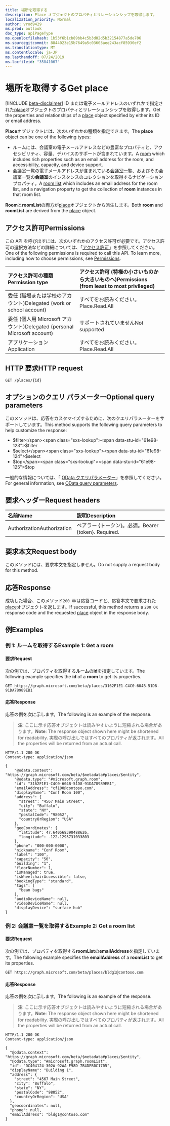 ```yaml
---
title: 場所を取得する
description: Place オブジェクトのプロパティとリレーションシップを取得します。
localization_priority: Normal
author: vrod9429
ms.prod: outlook
doc_type: apiPageType
ms.openlocfilehash: 1b53f6b1cb89bb4c5b3d02d5b32154877a5de706
ms.sourcegitcommit: 8844023e15b7649a5c03603aee243acf85930ef2
ms.translationtype: MT
ms.contentlocale: ja-JP
ms.lasthandoff: 07/24/2019
ms.locfileid: "35841067"
---
```

# <a name="get-place"></a><span data-ttu-id="61e98-103">場所を取得する</span><span class="sxs-lookup"><span data-stu-id="61e98-103">Get place</span></span>

[!INCLUDE [beta-disclaimer](../../includes/beta-disclaimer.md)]
<span data-ttu-id="61e98-104">ID または電子メールアドレスのいずれかで指定された[place](../resources/place.md)オブジェクトのプロパティとリレーションシップを取得します。</span><span class="sxs-lookup"><span data-stu-id="61e98-104">Get the properties and relationships of a [place](../resources/place.md) object specified by either its ID or email address.</span></span> 

<span data-ttu-id="61e98-105">**Place**オブジェクトには、次のいずれかの種類を指定できます。</span><span class="sxs-lookup"><span data-stu-id="61e98-105">The **place** object can be one of the following types:</span></span>

* <span data-ttu-id="61e98-106">ルーム[](../resources/room.md)には、会議室の電子メールアドレスなどの豊富なプロパティと、アクセシビリティ、容量、デバイスのサポートが含まれています。</span><span class="sxs-lookup"><span data-stu-id="61e98-106">A [room](../resources/room.md) which includes rich properties such as an email address for the room, and accessibility, capacity, and device support.</span></span>
* <span data-ttu-id="61e98-107">会議室一覧の電子メールアドレスが含まれている[会議室一覧](../resources/roomlist.md)、およびその会議室一覧の**会議室**のインスタンスのコレクションを取得するナビゲーションプロパティ。</span><span class="sxs-lookup"><span data-stu-id="61e98-107">A [room list](../resources/roomlist.md) which includes an email address for the room list, and a navigation property to get the collection of **room** instances in that room list.</span></span>

<span data-ttu-id="61e98-108">**Room**と**roomList**の両方が[place](../resources/place.md)オブジェクトから派生します。</span><span class="sxs-lookup"><span data-stu-id="61e98-108">Both **room** and **roomList** are derived from the [place](../resources/place.md) object.</span></span> 

## <a name="permissions"></a><span data-ttu-id="61e98-109">アクセス許可</span><span class="sxs-lookup"><span data-stu-id="61e98-109">Permissions</span></span>

<span data-ttu-id="61e98-p101">この API を呼び出すには、次のいずれかのアクセス許可が必要です。アクセス許可の選択方法などの詳細については、「[アクセス許可](/graph/permissions-reference)」を参照してください。</span><span class="sxs-lookup"><span data-stu-id="61e98-p101">One of the following permissions is required to call this API. To learn more, including how to choose permissions, see [Permissions](/graph/permissions-reference).</span></span>

| <span data-ttu-id="61e98-112">アクセス許可の種類</span><span class="sxs-lookup"><span data-stu-id="61e98-112">Permission type</span></span>                        | <span data-ttu-id="61e98-113">アクセス許可 (特権の小さいものから大きいものへ)</span><span class="sxs-lookup"><span data-stu-id="61e98-113">Permissions (from least to most privileged)</span></span> |
|:---------------------------------------|:--------------------------------------------|
| <span data-ttu-id="61e98-114">委任 (職場または学校のアカウント)</span><span class="sxs-lookup"><span data-stu-id="61e98-114">Delegated (work or school account)</span></span>     | <span data-ttu-id="61e98-115">すべてをお読みください。</span><span class="sxs-lookup"><span data-stu-id="61e98-115">Place.Read.All</span></span> |
| <span data-ttu-id="61e98-116">委任 (個人用 Microsoft アカウント)</span><span class="sxs-lookup"><span data-stu-id="61e98-116">Delegated (personal Microsoft account)</span></span> | <span data-ttu-id="61e98-117">サポートされていません</span><span class="sxs-lookup"><span data-stu-id="61e98-117">Not supported</span></span> |
| <span data-ttu-id="61e98-118">アプリケーション</span><span class="sxs-lookup"><span data-stu-id="61e98-118">Application</span></span>                            | <span data-ttu-id="61e98-119">すべてをお読みください。</span><span class="sxs-lookup"><span data-stu-id="61e98-119">Place.Read.All</span></span> |

## <a name="http-request"></a><span data-ttu-id="61e98-120">HTTP 要求</span><span class="sxs-lookup"><span data-stu-id="61e98-120">HTTP request</span></span>

<!-- { "blockType": "ignored" } -->

```http
GET /places/{id}
```

## <a name="optional-query-parameters"></a><span data-ttu-id="61e98-121">オプションのクエリ パラメーター</span><span class="sxs-lookup"><span data-stu-id="61e98-121">Optional query parameters</span></span>

<span data-ttu-id="61e98-122">このメソッドは、応答をカスタマイズするために、次のクエリパラメーターをサポートしています。</span><span class="sxs-lookup"><span data-stu-id="61e98-122">This method supports the following query parameters to help customize the response:</span></span>
* <span data-ttu-id="61e98-123">$filter</span><span class="sxs-lookup"><span data-stu-id="61e98-123">$filter</span></span>
* <span data-ttu-id="61e98-124">$select</span><span class="sxs-lookup"><span data-stu-id="61e98-124">$select</span></span>
* <span data-ttu-id="61e98-125">$top</span><span class="sxs-lookup"><span data-stu-id="61e98-125">$top</span></span>

<span data-ttu-id="61e98-126">一般的な情報については、「 [OData クエリパラメーター](/graph/query-parameters)」を参照してください。</span><span class="sxs-lookup"><span data-stu-id="61e98-126">For general information, see [OData query parameters](/graph/query-parameters).</span></span>

## <a name="request-headers"></a><span data-ttu-id="61e98-127">要求ヘッダー</span><span class="sxs-lookup"><span data-stu-id="61e98-127">Request headers</span></span>

| <span data-ttu-id="61e98-128">名前</span><span class="sxs-lookup"><span data-stu-id="61e98-128">Name</span></span>          | <span data-ttu-id="61e98-129">説明</span><span class="sxs-lookup"><span data-stu-id="61e98-129">Description</span></span>               |
|:--------------|:--------------------------|
| <span data-ttu-id="61e98-130">Authorization</span><span class="sxs-lookup"><span data-stu-id="61e98-130">Authorization</span></span> | <span data-ttu-id="61e98-p102">ベアラー {トークン}。必須。</span><span class="sxs-lookup"><span data-stu-id="61e98-p102">Bearer {token}. Required.</span></span> |

## <a name="request-body"></a><span data-ttu-id="61e98-133">要求本文</span><span class="sxs-lookup"><span data-stu-id="61e98-133">Request body</span></span>

<span data-ttu-id="61e98-134">このメソッドには、要求本文を指定しません。</span><span class="sxs-lookup"><span data-stu-id="61e98-134">Do not supply a request body for this method.</span></span>

## <a name="response"></a><span data-ttu-id="61e98-135">応答</span><span class="sxs-lookup"><span data-stu-id="61e98-135">Response</span></span>

<span data-ttu-id="61e98-136">成功した場合、このメソッド`200 OK`は応答コードと、応答本文で要求された[place](../resources/place.md)オブジェクトを返します。</span><span class="sxs-lookup"><span data-stu-id="61e98-136">If successful, this method returns a `200 OK` response code and the requested [place](../resources/place.md) object in the response body.</span></span>

## <a name="examples"></a><span data-ttu-id="61e98-137">例</span><span class="sxs-lookup"><span data-stu-id="61e98-137">Examples</span></span>

### <a name="example-1-get-a-room"></a><span data-ttu-id="61e98-138">例 1: ルームを取得する</span><span class="sxs-lookup"><span data-stu-id="61e98-138">Example 1: Get a room</span></span>
#### <a name="request"></a><span data-ttu-id="61e98-139">要求</span><span class="sxs-lookup"><span data-stu-id="61e98-139">Request</span></span>

<span data-ttu-id="61e98-140">次の例では、プロパティを取得する**ルーム**の**id**を指定しています。</span><span class="sxs-lookup"><span data-stu-id="61e98-140">The following example specifies the **id** of a **room** to get its properties.</span></span>
<!-- {
  "blockType": "request",
  "name": "get_room"
}-->

```http
GET https://graph.microsoft.com/beta/places/3162F1E1-C4C0-604B-51D8-91DA78989EB1
```

#### <a name="response"></a><span data-ttu-id="61e98-141">応答</span><span class="sxs-lookup"><span data-stu-id="61e98-141">Response</span></span>

<span data-ttu-id="61e98-142">応答の例を次に示します。</span><span class="sxs-lookup"><span data-stu-id="61e98-142">The following is an example of the response.</span></span>

><span data-ttu-id="61e98-143">**注**: ここに示す応答オブジェクトは読みやすいように短縮される場合があります。</span><span class="sxs-lookup"><span data-stu-id="61e98-143">**Note**: The response object shown here might be shortened for readability.</span></span> <span data-ttu-id="61e98-144">実際の呼び出しではすべてのプロパティが返されます。</span><span class="sxs-lookup"><span data-stu-id="61e98-144">All the properties will be returned from an actual call.</span></span>

<!-- {
  "blockType": "response",
  "name": "get_room",
  "truncated": true,
  "@odata.type": "microsoft.graph.room"
} -->

```http
HTTP/1.1 200 OK
Content-type: application/json

{
    "@odata.context": "https://graph.microsoft.com/beta/$metadata#places/$entity",
    "@odata.type": "#microsoft.graph.room",
    "id": "3162F1E1-C4C0-604B-51D8-91DA78989EB1",
    "emailAddress": "cf100@contoso.com",
    "displayName": "Conf Room 100",
    "address": {
      "street": "4567 Main Street",
      "city": "Buffalo",
      "state": "NY",
      "postalCode": "98052",
      "countryOrRegion": "USA"
    },
    "geoCoordinates": {
      "latitude": 47.640568390488626,
      "longitude": -122.1293731033803
    },
    "phone": "000-000-0000",
    "nickname": "Conf Room",
    "label": "100",
    "capacity": "50",
    "building": "1",
    "floorNumber": 1,
    "isManaged": true,
    "isWheelchairAccessible": false,
    "bookingType": "standard",
    "tags": [
      "bean bags"
    ],
    "audioDeviceName": null,
    "videoDeviceName": null,
    "displayDevice": "surface hub"
}
```

### <a name="example-2-get-a-room-list"></a><span data-ttu-id="61e98-145">例 2: 会議室一覧を取得する</span><span class="sxs-lookup"><span data-stu-id="61e98-145">Example 2: Get a room list</span></span>
#### <a name="request"></a><span data-ttu-id="61e98-146">要求</span><span class="sxs-lookup"><span data-stu-id="61e98-146">Request</span></span>

<span data-ttu-id="61e98-147">次の例では、プロパティを取得する**roomList**の**emailAddress**を指定しています。</span><span class="sxs-lookup"><span data-stu-id="61e98-147">The following example specifies the **emailAddress** of a **roomList** to get its properties.</span></span>
<!-- {
  "blockType": "request",
  "name": "get_roomlist"
}-->

```http
GET https://graph.microsoft.com/beta/places/bldg1@contoso.com
```

#### <a name="response"></a><span data-ttu-id="61e98-148">応答</span><span class="sxs-lookup"><span data-stu-id="61e98-148">Response</span></span>

<span data-ttu-id="61e98-149">応答の例を次に示します。</span><span class="sxs-lookup"><span data-stu-id="61e98-149">The following is an example of the response.</span></span>

><span data-ttu-id="61e98-150">**注**: ここに示す応答オブジェクトは読みやすいように短縮される場合があります。</span><span class="sxs-lookup"><span data-stu-id="61e98-150">**Note**: The response object shown here might be shortened for readability.</span></span> <span data-ttu-id="61e98-151">実際の呼び出しではすべてのプロパティが返されます。</span><span class="sxs-lookup"><span data-stu-id="61e98-151">All the properties will be returned from an actual call.</span></span>

<!-- {
  "blockType": "response",
  "name": "get_roomlist",
  "truncated": true,
  "@odata.type": "microsoft.graph.roomList"
} -->

```http
HTTP/1.1 200 OK
Content-type: application/json

{
  "@odata.context": "https://graph.microsoft.com/beta/$metadata#places/$entity",
  "@odata.type": "#microsoft.graph.roomList",
  "id": "DC404124-302A-92AA-F98D-7B4DEB0C1705",
  "displayName": "Building 1",
  "address": {
    "street": "4567 Main Street",
    "city": "Buffalo",
    "state": "NY",
    "postalCode": "98052",
    "countryOrRegion": "USA"
  },
  "geocoordinates": null,
  "phone": null,
  "emailAddress": "bldg1@contoso.com"
}
```

<!-- uuid: 16cd6b66-4b1a-43a1-adaf-3a886856ed98
2019-02-04 14:57:30 UTC -->
<!-- {
  "type": "#page.annotation",
  "description": "Get place",
  "keywords": "",
  "section": "documentation",
  "tocPath": ""
}-->
